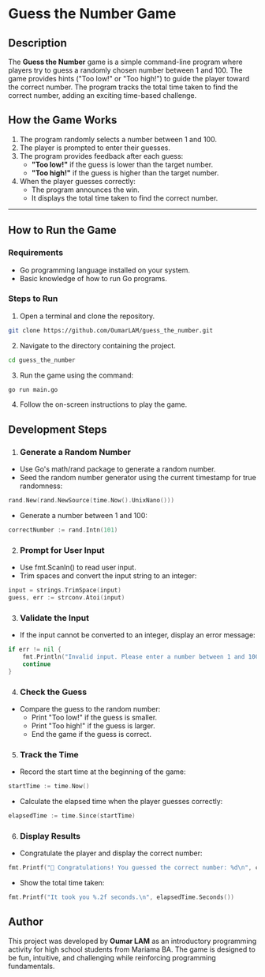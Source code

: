 # Guess the Number Game

## **Description**

The **Guess the Number** game is a simple command-line program where players try to guess a randomly chosen number between 1 and 100. The game provides hints ("Too low!" or "Too high!") to guide the player toward the correct number. The program tracks the total time taken to find the correct number, adding an exciting time-based challenge.

## **How the Game Works**

1. The program randomly selects a number between 1 and 100.
2. The player is prompted to enter their guesses.
3. The program provides feedback after each guess:
   - **"Too low!"** if the guess is lower than the target number.
   - **"Too high!"** if the guess is higher than the target number.
4. When the player guesses correctly:
   - The program announces the win.
   - It displays the total time taken to find the correct number.

---

## **How to Run the Game**

### **Requirements**
- Go programming language installed on your system.
- Basic knowledge of how to run Go programs.

### **Steps to Run**
1. Open a terminal and clone the repository.
```bash
git clone https://github.com/OumarLAM/guess_the_number.git
```
2. Navigate to the directory containing the project.
```bash
cd guess_the_number
```
3. Run the game using the command:  
```bash
go run main.go
```
4. Follow the on-screen instructions to play the game.

## **Development Steps**

1. ### **Generate a Random Number**
- Use Go's math/rand package to generate a random number.
- Seed the random number generator using the current timestamp for true randomness:
```go
rand.New(rand.NewSource(time.Now().UnixNano()))
```
- Generate a number between 1 and 100:
```go
correctNumber := rand.Intn(101)
```

2. ### **Prompt for User Input**
- Use fmt.Scanln() to read user input.
- Trim spaces and convert the input string to an integer: 
```go
input = strings.TrimSpace(input)
guess, err := strconv.Atoi(input)
```

3. ### **Validate the Input**
- If the input cannot be converted to an integer, display an error message:
```go
if err != nil {
    fmt.Println("Invalid input. Please enter a number between 1 and 100.")
    continue
}
```

4. ### **Check the Guess**
- Compare the guess to the random number:
    - Print "Too low!" if the guess is smaller.
    - Print "Too high!" if the guess is larger.
    - End the game if the guess is correct.

5. ### **Track the Time**
- Record the start time at the beginning of the game: 
```go
startTime := time.Now()
```
- Calculate the elapsed time when the player guesses correctly:
```go
elapsedTime := time.Since(startTime)
```

6. ### **Display Results**
- Congratulate the player and display the correct number:
```go
fmt.Printf("🎉 Congratulations! You guessed the correct number: %d\n", correctNumber)
```
- Show the total time taken:
```go
fmt.Printf("It took you %.2f seconds.\n", elapsedTime.Seconds())
```

## **Author**
This project was developed by **Oumar LAM** as an introductory programming activity for high school students from Mariama BA. The game is designed to be fun, intuitive, and challenging while reinforcing programming fundamentals.